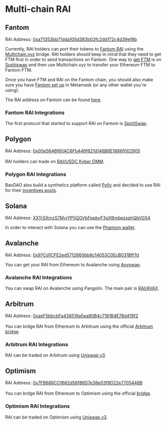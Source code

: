 # Multi-chain RAI

## Fantom

RAI Address: [0xa71353bb71dda105d383b02fc2dd172c4d39ef8b](https://ftmscan.com/address/0xa71353bb71dda105d383b02fc2dd172c4d39ef8b)

Currently, RAI holders can port their tokens to [Fantom RAI](https://ftmscan.com/token/0xa71353bb71dda105d383b02fc2dd172c4d39ef8b) using the [Multichain.xyz](https://multichain.xyz/) bridge. RAI holders should keep in mind that they need to get FTM first in order to send transactions on Fantom. One way to [get FTM](https://fantom.foundation/where-to-buy-ftm/) is on [Sushiswap](https://app.sushi.com/swap) and then use Multichain.xyz to transfer your Ethereum FTM to Fantom FTM.

Once you have FTM and RAI on the Fantom chain, you should also make sure you have [Fantom set up](https://docs.fantom.foundation/tutorials/set-up-metamask) in Metamask (or any other wallet you're using).

The RAI address on Fantom can be found [here](https://ftmscan.com/token/0xa71353bb71dda105d383b02fc2dd172c4d39ef8b).

### Fantom RAI Integrations

The first protocol that started to support RAI on Fantom is [SpiritSwap](https://app.spiritswap.finance/#/).

## Polygon

RAI Address: [0x00e5646f60AC6Fb446f621d146B6E1886f002905](https://polygonscan.com/address/0x00e5646f60ac6fb446f621d146b6e1886f002905)\
\
RAI holders can trade on [RAI/USDC Kyber DMM](https://polygon-info.dmm.exchange/pair/0x00e5646f60ac6fb446f621d146b6e1886f002905\_0x2791bca1f2de4661ed88a30c99a7a9449aa84174).&#x20;

### Polygon RAI Integrations

BaoDAO also build a synthetics platform called [Polly](https://pollyfinance.com/?ref=null) and decided to use RAI for their [incentives pools](https://gov.bao.finance/t/accelerated-polly-tokenomics-proposal/813).

## Solana

RAI Address: [XXTrSXmzS7MvjYP5QGVbFppbvF3gXBmbezsphQbVG54](https://explorer.solana.com/address/XXTrSXmzS7MvjYP5QGVbFppbvF3gXBmbezsphQbVG54).

In order to interact with Solana you can use the [Phantom wallet](https://phantom.app/).&#x20;

## Avalanche

RAI Address: [0x97Cd1CFE2ed5712660bb6c14053C0EcB031Bff7d](https://cchain.explorer.avax.network/address/0x97Cd1CFE2ed5712660bb6c14053C0EcB031Bff7d/transactions)

You can get your RAI from Ethereum to Avalanche using [Anyswap](https://anyswap.exchange/#/bridge?bridgetoken=0x97cd1cfe2ed5712660bb6c14053c0ecb031bff7d\&network=43114).

### Avalanche RAI Integrations

You can swap RAI on Avalanche using Pangolin. The main pair is [RAI/AVAX](https://info.pangolin.exchange/#/pair/0xd89dd8dcef91bee0a46d57681473b5ce824d3adf).

## Arbitrum

RAI Address: [0xaeF5bbcbFa438519a5ea80B4c7181B4E78d419f2](https://arbiscan.io/token/0xaef5bbcbfa438519a5ea80b4c7181b4e78d419f2)\
\
You can brdge RAI from Ethereum to Arbitrum using the official [Arbitrum bridge](https://bridge.arbitrum.io/).

### Arbitrum RAI Integrations

RAI can be traded on Arbitrum using [Uniswap v3](https://app.uniswap.org/#/swap).

## Optimism

RAI Address: [0x7FB688CCf682d58f86D7e38e03f9D22e7705448B](https://optimistic.etherscan.io/token/0x7FB688CCf682d58f86D7e38e03f9D22e7705448B)\
\
You can brdge RAI from Ethereum to Optimism using the official [bridge](https://gateway.optimism.io/).

### Optimism RAI Integrations

RAI can be traded on Optimism using [Uniswap v3](https://app.uniswap.org/#/swap).

